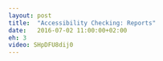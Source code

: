 ```yaml
---
layout: post
title:  "Accessibility Checking: Reports"
date:   2016-07-02 11:00:00+02:00
eh: 3
video: SHpDFU8dij0
---
```

